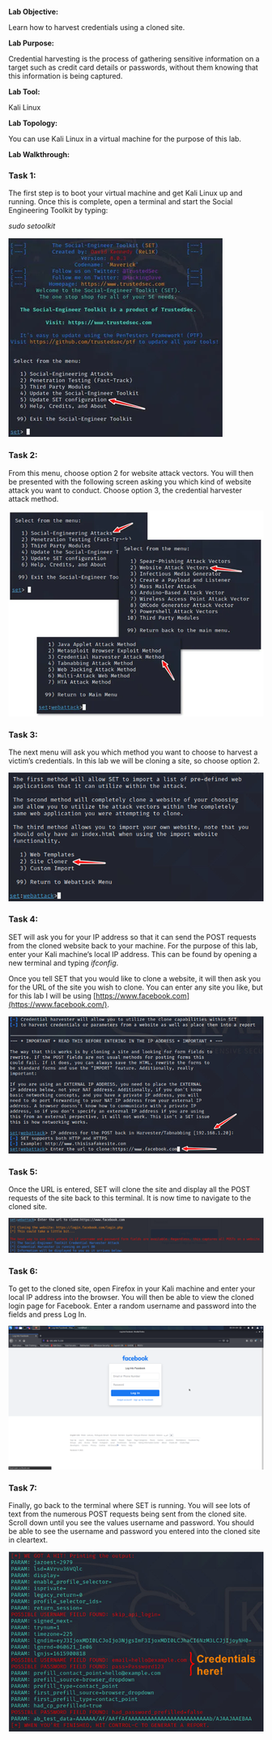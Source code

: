 **Lab Objective:**

Learn how to harvest credentials using a cloned site.

**Lab Purpose:**

Credential harvesting is the process of gathering sensitive information on a target such as credit card details or passwords, without them knowing that this information is being captured.

**Lab Tool:**

Kali Linux

**Lab Topology:**

You can use Kali Linux in a virtual machine for the purpose of this lab.

**Lab Walkthrough:**

### Task 1:

The first step is to boot your virtual machine and get Kali Linux up and running. Once this is complete, open a terminal and start the Social Engineering Toolkit by typing:

_sudo setoolkit_

![](attachements/Pasted%20image%2020241207165042.png)
### Task 2:

From this menu, choose option 2 for website attack vectors. You will then be presented with the following screen asking you which kind of website attack you want to conduct. Choose option 3, the credential harvester attack method.

![](attachements/Pasted%20image%2020241207165206.png)
### Task 3:

The next menu will ask you which method you want to choose to harvest a victim’s credentials. In this lab we will be cloning a site, so choose option 2.

![credential harvesting](attachements/credential_harvesting.jpg)

### Task 4:

SET will ask you for your IP address so that it can send the POST requests from the cloned website back to your machine. For the purpose of this lab, enter your Kali machine’s local IP address. This can be found by opening a new terminal and typing _ifconfig_.

Once you tell SET that you would like to clone a website, it will then ask you for the URL of the site you wish to clone. You can enter any site you like, but for this lab I will be using [https://www.facebook.com](https://www.facebook.com/).

![site cloning](attachements/site_cloning.jpg)

### Task 5:

Once the URL is entered, SET will clone the site and display all the POST requests of the site back to this terminal. It is now time to navigate to the cloned site.

![site cloning](attachements/site_cloning.png)

### Task 6:

To get to the cloned site, open Firefox in your Kali machine and enter your local IP address into the browser. You will then be able to view the cloned login page for Facebook. Enter a random username and password into the fields and press Log In.

![credential harvesting](attachements/credential_harvesting.png)

### Task 7:

Finally, go back to the terminal where SET is running. You will see lots of text from the numerous POST requests being sent from the cloned site. Scroll down until you see the values username and password. You should be able to see the username and password you entered into the cloned site in cleartext.

![credential harvesting](attachements/credential_harvesting-1.jpg)